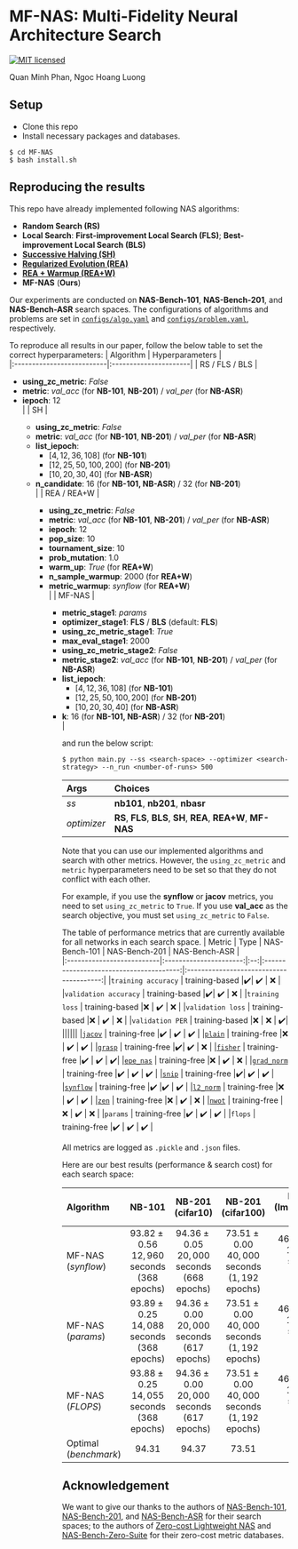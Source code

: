 # MF-NAS: Multi-Fidelity Neural Architecture Search
[![MIT licensed](https://img.shields.io/badge/license-MIT-brightgreen.svg)](LICENSE.md)

Quan Minh Phan, Ngoc Hoang Luong

## Setup
- Clone this repo
- Install necessary packages and databases.
```
$ cd MF-NAS
$ bash install.sh
```
## Reproducing the results
This repo have already implemented following NAS algorithms:
- **Random Search (RS)**
- **Local Search**: **First-improvement Local Search (FLS)**; **Best-improvement Local Search (BLS)**
- [**Successive Halving (SH)**](http://proceedings.mlr.press/v51/jamieson16.pdf)
- [**Regularized Evolution (REA)**](https://dl.acm.org/doi/abs/10.1609/aaai.v33i01.33014780)
- [**REA + Warmup (REA+W)**](https://openreview.net/pdf?id=0cmMMy8J5q) 
- **MF-NAS** (**Ours**)

Our experiments are conducted on **NAS-Bench-101**, **NAS-Bench-201**, and **NAS-Bench-ASR** search spaces. 
The configurations of algorithms and problems are set in [`configs/algo.yaml`](configs/algo.yaml) and [`configs/problem.yaml`](configs/problem.yaml), respectively.

To reproduce all results in our paper, follow the below table to set the correct hyperparameters:
| Algorithm                   | Hyperparameters            |            
|:--------------------------|:----------------------|
| RS / FLS / BLS          | <ul><li>**using_zc_metric**: _False_</li><li>**metric**: _val_acc_ (for **NB-101**, **NB-201**) / _val_per_ (for **NB-ASR**)</li><li>**iepoch**: $12$</li> |
| SH         | <ul><li>**using_zc_metric**: _False_</li><li>**metric**: _val_acc_ (for **NB-101**, **NB-201**) / _val_per_ (for **NB-ASR**)</li><li>**list_iepoch**: <ul><li>$[4, 12, 36, 108]$ (for **NB-101**)</li><li>$[12, 25, 50, 100, 200]$ (for **NB-201**)</li><li>$[10, 20, 30, 40]$ (for **NB-ASR**)</li></ul><li>**n_candidate**: $16$ (for **NB-101, NB-ASR**) / $32$ (for **NB-201**)</li>|
| REA / REA+W          | <ul><li>**using_zc_metric**: _False_</li><li>**metric**: _val_acc_ (for **NB-101**, **NB-201**) / _val_per_ (for **NB-ASR**)</li><li>**iepoch**: $12$</li><li>**pop_size**: $10$</li><li>**tournament_size**: $10$</li><li>**prob_mutation**: $1.0$</li><li>**warm_up**: _True_ (for **REA+W**)</li><li>**n_sample_warmup**: $2000$ (for **REA+W**)</li><li>**metric_warmup**: _synflow_ (for **REA+W**)</li>|
| MF-NAS         | <ul><li>**metric_stage1**: _params_</li><li>**optimizer_stage1**: **FLS** / **BLS** (default: **FLS**)</li><li>**using_zc_metric_stage1**: _True_</li><li>**max_eval_stage1**: $2000$</li><li>**using_zc_metric_stage2**: _False_</li><li>**metric_stage2**: _val_acc_ (for **NB-101**, **NB-201**) / _val_per_ (for **NB-ASR**)</li><li>**list_iepoch**: <ul><li>$[4, 12, 36, 108]$ (for **NB-101**)</li><li>$[12, 25, 50, 100, 200]$ (for **NB-201**)</li><li>$[10, 20, 30, 40]$ (for **NB-ASR**)</li></ul><li>**k**: $16$ (for **NB-101, NB-ASR**) / $32$ (for **NB-201**)</li>|

and run the below script:
```shell
$ python main.py --ss <search-space> --optimizer <search-strategy> --n_run <number-of-runs> 500
```
| Args                   | Choices            |            
|:--------------------------|:----------------------|
| _ss_          | **nb101**, **nb201**, **nbasr** |
| _optimizer_         | **RS**, **FLS**, **BLS**, **SH**, **REA**, **REA+W**, **MF-NAS**|

Note that you can use our implemented algorithms and search with other metrics. However, the `using_zc_metric` and `metric` hyperparameters need to be set so that they do not conflict with each other.

For example, if you use the **synflow** or **jacov** metrics, you need to set `using_zc_metric` to `True`.
If you use **val_acc** as the search objective, you must set `using_zc_metric` to `False`.

The table of performance metrics that are currently available for all networks in each search space.
| Metric                   | Type | NAS-Bench-101            |  NAS-Bench-201                         | NAS-Bench-ASR                          |            
|:--------------------------|:----------------------:|:--:|:---------------------------------------:|:---------------------------------------:|
|`training accuracy`          | training-based |:heavy_check_mark:| :heavy_check_mark: | :x: |
|`validation accuracy`        | training-based |:heavy_check_mark:| :heavy_check_mark: | :x: |
|`training loss`           | training-based |:x: | :heavy_check_mark: | :x: |
|`validation loss`         | training-based |:x: | :heavy_check_mark: | :x: |
|`validation PER`         | training-based |:x: | :x: | :heavy_check_mark:|
||||||
|[`jacov`](https://arxiv.org/abs/2006.04647v1)         | training-free |:heavy_check_mark: | :heavy_check_mark: | :heavy_check_mark: |
|[`plain`](https://openreview.net/pdf?id=0cmMMy8J5q)         |  training-free |:x: | :heavy_check_mark: | :heavy_check_mark: |
|[`grasp`](https://openreview.net/forum?id=SkgsACVKPH)          | training-free |:heavy_check_mark:| :heavy_check_mark: | :x: |
|[`fisher`](https://arxiv.org/abs/1906.04113)         |  training-free |:heavy_check_mark: | :heavy_check_mark: | :heavy_check_mark:|
|[`epe_nas`](https://link.springer.com/chapter/10.1007/978-3-030-86383-8_44)        |  training-free |:x: | :heavy_check_mark: | :x: |
|[`grad_norm`](https://openreview.net/pdf?id=0cmMMy8J5q)      |  training-free |:heavy_check_mark: | :heavy_check_mark: | :heavy_check_mark: |
|[`snip`](https://openreview.net/forum?id=B1VZqjAcYX)        |  training-free |:heavy_check_mark:| :heavy_check_mark: | :heavy_check_mark: |
|[`synflow`](https://arxiv.org/abs/2006.05467)     |  training-free |:heavy_check_mark: |:heavy_check_mark: | :heavy_check_mark: |
|[`l2_norm`](https://openreview.net/pdf?id=0cmMMy8J5q)      |  training-free |:x: | :heavy_check_mark: | :heavy_check_mark: |
|[`zen`](https://ieeexplore.ieee.org/document/9711186)        |  training-free |:x: | :heavy_check_mark: | :x: |
|[`nwot`](https://arxiv.org/abs/2006.04647)        |  training-free |:x: | :heavy_check_mark: | :x: |
|`params`      |  training-free |:heavy_check_mark: | :heavy_check_mark: | :heavy_check_mark: |
|`flops`        |  training-free |:heavy_check_mark: | :heavy_check_mark: | :heavy_check_mark: |

All metrics are logged as `.pickle` and `.json` files. 

Here are our best results (performance & search cost) for each search space:

| Algorithm                 | NB-101            | NB-201<br/>(cifar10) | NB-201<br/>(cifar100) | NB-201<br/>(ImageNet16-120) | NAS-Bench-ASR     |            
|:--------------------------|:-:|:-:|:-:|:-:|:-:|
|MF-NAS (_synflow_)          | $93.82 \pm 0.56$<br/>$12,960$ seconds<br/>($368$ epochs)|$94.36 \pm 0.05$<br/>$20,000$ seconds<br/>($668$ epochs)| $73.51 \pm 0.00$<br/>$40,000$ seconds<br/>($1,192$ epochs) | $46.34 \pm 0.00$<br/>$120,000$ seconds<br/>($1,192$ epochs) | $21.77 \pm 0.00$<br/>$300$ epochs |
|MF-NAS (_params_)          | $93.89 \pm 0.25$<br/>$14,088$ seconds<br/>($368$ epochs)  |$94.36 \pm 0.00$<br/>$20,000$ seconds<br/>($617$ epochs)| $73.51 \pm 0.00$<br/>$40,000$ seconds<br/>($1,192$ epochs) | $46.34 \pm 0.00$<br/>$120,000$ seconds<br/>($1,192$ epochs) | $21.81 \pm 0.26$<br/>$300$ epochs |
|MF-NAS (_FLOPS_)          | $93.88 \pm 0.25$<br/>$14,055$ seconds<br/>($368$ epochs)  |$94.36 \pm 0.00$<br/>$20,000$ seconds<br/>($617$ epochs)| $73.51 \pm 0.00$<br/>$40,000$ seconds<br/>($1,192$ epochs) | $46.34 \pm 0.00$<br/>$120,000$ seconds<br/>($1,192$ epochs)| $21.78 \pm 0.36$<br/>$300$ epochs |
|Optimal (_benchmark_)          | $94.31$  | $94.37$ | $73.51$  | $47.31$ | $21.40$ |

## Acknowledgement
We want to give our thanks to the authors of [NAS-Bench-101](https://arxiv.org/abs/1902.09635), [NAS-Bench-201](https://arxiv.org/abs/2001.00326), and [NAS-Bench-ASR](https://openreview.net/forum?id=CU0APx9LMaL) for their search spaces; to the authors of [Zero-cost Lightweight NAS](https://openreview.net/pdf?id=0cmMMy8J5q) and [NAS-Bench-Zero-Suite](https://openreview.net/pdf?id=yWhuIjIjH8k) for their zero-cost metric databases.
